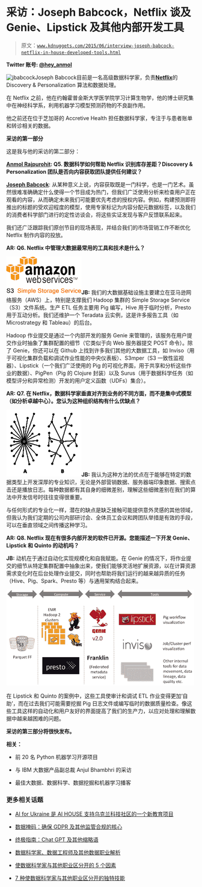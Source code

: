 # 采访：Joseph Babcock，Netflix 谈及 Genie、Lipstick 及其他内部开发工具

> 原文：[`www.kdnuggets.com/2015/06/interview-joseph-babcock-netflix-in-house-developed-tools.html`](https://www.kdnuggets.com/2015/06/interview-joseph-babcock-netflix-in-house-developed-tools.html)

**Twitter 账号: [@hey_anmol](https://twitter.com/hey_anmol)**

![jbabcock**Joseph Babcock**](https://www.linkedin.com/in/josephjbabcock)目前是一名高级数据科学家，负责[**Netflix**](https://www.netflix.com/)的 Discovery & Personalization 算法和数据处理。

在 Netflix 之前，他在约翰霍普金斯大学医学院学习计算生物学，他的博士研究集中在神经科学系，利用机器学习模型预测药物的不良副作用。

他之前还在位于芝加哥的 Accretive Health 担任数据科学家，专注于与患者账单和转诊相关的数据。

**采访的第一部分**

这是我与他的采访的第二部分：

**[Anmol Rajpurohit](https://twitter.com/hey_anmol): Q5\. 数据科学如何帮助 Netflix 识别库存差距？Discovery & Personalization 团队是否向内容获取团队提供任何建议？**

[**Joseph Babcock**](https://www.linkedin.com/in/josephjbabcock): 从某种意义上说，内容获取既是一门科学，也是一门艺术。虽然很难准确确定什么使得一个节目成为热门，但我们广泛使用分析来检查用户正在观看的内容，从而确定未来我们可能要优先考虑的授权内容。例如，构建预测即将推出的标题的受欢迎程度的模型，使用专家标记为内容分配元数据标签，以及我们的消费者科学部门进行的定性访谈会，将这些实证发现与客户反馈联系起来。

我们还广泛跟踪我们原创节目的现场表现，并结合我们的市场营销工作不断优化 Netflix 制作内容的投放。

**AR: Q6\. Netflix 中管理大数据最常用的工具和技术是什么？**

![aws-s3](img/e0624a659b7139956f70725abf15062c.png)**JB:** 我们的大数据基础设施主要建立在亚马逊网络服务（AWS）上，特别是支撑我们 Hadoop 集群的 Simple Storage Service（S3）文件系统。生产 ETL 任务主要用 Pig 编写，Hive 用于临时分析，Presto 用于互动分析。我们还维护一个 Teradata 云实例，这是许多报告工具（如 Microstrategy 和 Tableau）的后台。

Hadoop 作业提交是通过一个内部开发的服务 Genie 来管理的，该服务在用户提交作业时抽象了集群配置的细节（它类似于向 Web 服务器提交 POST 命令）。除了 Genie，你还可以在 Github 上找到许多我们其他的大数据工具，如 Inviso（用于可视化集群负载和调试作业性能的中央仪表板）、S3mper（S3 一致性监视器）、Lipstick（一个我们广泛使用的 Pig 的可视化界面，用于共享和分析这些作业的数据）、PigPen（Pig 的 Clojure 封装）以及 Surus（用于数据科学任务（如模型评分和异常检测）开发的用户定义函数（UDFs）集合）。

**AR: Q7\. 在 Netflix，数据科学家垂直对齐到业务的不同方面，而不是集中式模型（如分析卓越中心）。您认为这种组织结构有什么优缺点？**

![去中心化图示](img/46d67e8526a27f758ae2f9714b3e55e0.png)**JB:** 我认为这种方法的优点在于能够在特定的数据类型上开发深厚的专业知识，无论是外部营销数据、服务器端印象数据、搜索点击还是播放日志。每种数据都有其自身的细微差别，理解这些细微差别在我们的算法中开发信号时往往变得很重要。

与任何形式的专业化一样，潜在的缺点是缺乏接触可能提供意外灵感的其他领域，但我认为我们定期的公司内部研讨会、全体员工会议和跨团队举措是有效的手段，可以在垂直领域之间传播这种学习。

**AR: Q8\. Netflix 现在有很多内部开发的软件已开源。您能描述一下开发 Genie、Lipstick 和 Quinto 的动机吗？**

**JB:** 动机在于通过自动化实现规模化和自我赋能。在 Genie 的情况下，将作业提交的细节从特定集群配置中抽象出来，使我们能够灵活地扩展资源，以在计算资源需求变化时在后台处理作业提交，同时也帮助将我们运行的越来越异质的任务（Hive、Pig、Spark、Presto 等）与通用架构结合起来。

![genie-lipstick](img/9520ba012d170c263ab51cc8f37985e3.png)

在 Lipstick 和 Quinto 的案例中，这些工具使审计和调试 ETL 作业变得更加‘自助’，而在过去我们可能需要挖掘 Pig 日志文件或编写临时的数据质量检查。像这些工具这样的自动化和用户友好的界面提高了我们的生产力，以应对处理和理解数据中越来越困难的问题。

**采访的第三部分将很快发布。**

**相关：**

+   前 20 名 Python 机器学习开源项目

+   与 IBM 大数据产品副总裁 Anjul Bhambhri 的采访

+   最佳大数据、数据科学、数据挖掘和机器学习播客

### 更多相关话题

+   [AI for Ukraine 是 AI HOUSE 支持乌克兰科技社区的一个新教育项目](https://www.kdnuggets.com/2022/08/ai-house-ai-ukraine-new-educational-project-support-ukrainian-tech-community.html)

+   [数据掩码：确保 GDPR 及其他监管合规的核心](https://www.kdnuggets.com/2023/05/data-masking-core-ensuring-gdpr-regulatory-compliance-strategies.html)

+   [终极指南：Chat GPT 及其他缩略语](https://www.kdnuggets.com/2023/06/ultimate-guide-chat-gpt-abbreviations.html)

+   [数据科学家、数据工程师及其他数据职业解析](https://www.kdnuggets.com/2021/05/data-scientist-data-engineer-data-careers-explained.html)

+   [使数据科学家与其他职业区分开的 5 个因素](https://www.kdnuggets.com/2021/11/5-things-set-data-scientist-apart-other-professions.html)

+   [7 种使数据科学家与其他职业区分开的独特技能](https://www.kdnuggets.com/2022/05/7-unique-skills-set-data-scientists-apart-professions.html)
